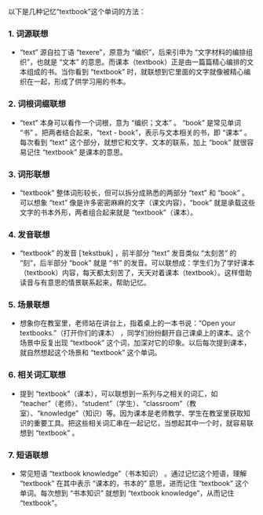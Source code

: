 以下是几种记忆“textbook”这个单词的方法：

### 1. 词源联想
 - “text” 源自拉丁语 “texere”，原意为 “编织”，后来引申为 “文字材料的编排组织”，也就是 “文本” 的意思。而课本（textbook）正是由一篇篇精心编排的文本组成的书。当你看到 “textbook” 时，就联想到它里面的文字就像被精心编织在一起，形成了供学习用的书本。

### 2. 词根词缀联想
 - “text” 本身可以看作一个词根，意为 “编织；文本” 。 “book” 是常见单词 “书” 。把两者结合起来，“text - book”，表示与文本相关的书，即 “课本” 。每次看到 “text” 这个部分，就想它和文字、文本的联系，加上 “book” 就很容易记住 “textbook” 是课本的意思。

### 3. 词形联想
 - “textbook” 整体词形较长，但可以拆分成熟悉的两部分 “text” 和 “book” 。可以想象 “text” 像是许多密密麻麻的文字（课文内容），“book” 就是承载这些文字的书本外形，两者组合起来就是 “textbook”（课本）。

### 4. 发音联想
 - “textbook” 的发音 [ˈtekstbʊk] ，前半部分 “text” 发音类似 “太刻苦” 的 “刻”，后半部分 “book” 就是 “书” 的发音。可以联想成：学生们为了学好课本（textbook）内容，每天都太刻苦了，天天对着课本（textbook）。这样借助读音与有意思的情景联系起来，帮助记忆。

### 5. 场景联想
 - 想象你在教室里，老师站在讲台上，指着桌上的一本书说：“Open your textbooks.”（打开你们的课本） ，同学们纷纷翻开自己课桌上的课本。这个场景中反复出现 “textbook” 这个词，加深对它的印象。以后每次提到课本，就自然想起这个场景和 “textbook” 这个单词。

### 6. 相关词汇联想
 - 提到 “textbook”（课本），可以联想到一系列与之相关的词汇，如 “teacher”（老师）、“student”（学生）、“classroom”（教室）、“knowledge”（知识）等。因为课本是老师教学、学生在教室里获取知识的重要工具。把这些相关词汇串在一起记忆，当想起其中一个时，就容易联想到 “textbook” 。

### 7. 短语联想
 - 常见短语 “textbook knowledge”（书本知识） 。通过记忆这个短语，理解 “textbook” 在其中表示 “课本的，书本的” 意思，进而记住 “textbook” 这个单词。每次想到 “书本知识” 就想到 “textbook knowledge”，从而记住 “textbook”。 